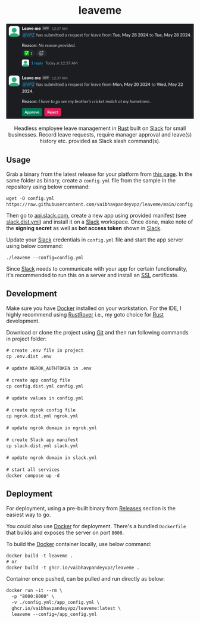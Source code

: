 <h1 align="center">leaveme</h1>

[![Screenshot](https://raw.githubusercontent.com/vaibhavpandeyvpz/leaveme/main/screenshot.png)](https://raw.githubusercontent.com/vaibhavpandeyvpz/leaveme/main/screenshot.png)

<p align="center">
Headless employee leave management in <a href="https://www.rust-lang.org/">Rust</a> built on <a href="https://slack.com/intl/en-in/">Slack</a> for small businesses.
Record leave requests, require manager approval and leave(s) history etc. provided as Slack slash command(s).
</p>

## Usage

Grab a binary from the latest release for your platform from [this page](https://github.com/vaibhavpandeyvpz/leaveme/releases/latest).
In the same folder as binary, create a `config.yml` file from the sample in the repository using below command:

```shell
wget -O config.yml https://raw.githubusercontent.com/vaibhavpandeyvpz/leaveme/main/config.dist.yml
```

Then go to [api.slack.com](https://api.slack.com/), create a new app using provided manifest (see [slack.dist.yml](slack.dist.yml)) and install it on a [Slack](https://slack.com/intl/en-in/) workspace.
Once done, make note of the **signing secret** as well as **bot access token** shown in [Slack](https://slack.com/intl/en-in/).

Update your [Slack](https://slack.com/intl/en-in/) credentials in `config.yml` file and start the app server using below command:

```shell
./leaveme --config=config.yml
```

Since [Slack](https://slack.com/intl/en-in/) needs to communicate with your app for certain functionality, it's recommended to run this on a server and install an [SSL](https://letsencrypt.org/) certificate.

## Development

Make sure you have [Docker](https://www.docker.com/) installed on your workstation.
For the IDE, I highly recommend using [RustRover](https://www.jetbrains.com/rust/) i.e., my goto choice for [Rust](https://www.rust-lang.org/) development.

Download or clone the project using [Git](https://git-scm.com/) and then run following commands in project folder:

```shell
# create .env file in project
cp .env.dist .env

# update NGROK_AUTHTOKEN in .env

# create app config file
cp config.dist.yml config.yml

# update values in config.yml

# create ngrok config file
cp ngrok.dist.yml ngrok.yml

# update ngrok domain in ngrok.yml

# create Slack app manifest
cp slack.dist.yml slack.yml

# update ngrok domain in slack.yml

# start all services
docker compose up -d
```

## Deployment

For deployment, using a pre-built binary from [Releases](https://github.com/vaibhavpandeyvpz/leaveme/releases) section is the easiest way to go.

You could also use [Docker](https://www.docker.com/) for deployment. There's a bundled `Dockerfile` that builds and exposes the server on port `8000`.

To build the [Docker](https://www.docker.com/) container locally, use below command:

```shell
docker build -t leaveme .
# or 
docker build -t ghcr.io/vaibhavpandeyvpz/leaveme .
```

Container once pushed, can be pulled and run directly as below:

```shell
docker run -it --rm \
  -p "8000:8000" \
  -v ./config.yml:/app_config.yml \
  ghcr.io/vaibhavpandeyvpz/leaveme:latest \
  leaveme --config=/app_config.yml
```
